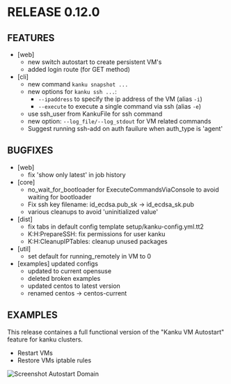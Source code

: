 # RELEASE 0.12.0

## FEATURES

* [web]
  * new switch autostart to create persistent VM's
  * added login route (for GET method)
* [cli]
  * new command `kanku snapshot ...`
  * new options for `kanku ssh ...`:
    * `--ipaddress` to specify the ip address of the VM (alias `-i`)
    * `--execute` to execute a single command via ssh (alias `-e`)
  * use ssh_user from KankuFile for ssh command
  * new option: `--log_file/--log_stdout` for VM related commands
  * Suggest running ssh-add on auth fauilure when auth_type is 'agent'


## BUGFIXES

* [web]
  * fix 'show only latest' in job history
* [core]
  * no_wait_for_bootloader for ExecuteCommandsViaConsole to avoid waiting for bootloader
  * Fix ssh key filename: id_ecdsa.pub_sk -> id_ecdsa_sk.pub
  * various cleanups to avoid 'uninitialized value'
* [dist]
  * fix tabs in default config template setup/kanku-config.yml.tt2
  * K:H:PrepareSSH: fix permissions for user kanku
  * K:H:CleanupIPTables: cleanup unused packages
* [util]
  * set default for running_remotely in VM to 0
* [examples] updated configs
  * updated to current opensuse
  * deleted broken examples
  * updated centos to latest version
  * renamed centos -> centos-current



## EXAMPLES

This release containes a full functional version of the "Kanku VM Autostart" feature for kanku clusters.

* Restart VMs
* Restore VMs iptable rules

![Screenshot Autostart Domain](img/kanku_screenshot-feature-autostart_domain.png)



